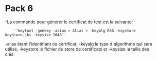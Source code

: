 # Pack 6

 -La commande pour générer le certificat de test est la suivante:

        ''keytool -genkey -alias « Alias » -keyalg RSA -keystore keystore.jks -keysize 2048''

 -alias étant l'identifiant du certificat, -keyalg le type d'algorithme qui sera utilisé, -keystore le fichier du store de certificats et -keysize la taille des clés.
